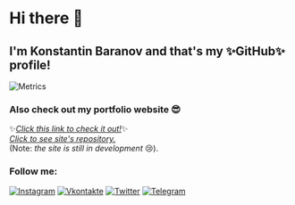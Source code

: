 # Hi there 👋

## I'm Konstantin Baranov and that's my ✨GitHub✨ profile!

![Metrics](https://metrics.lecoq.io/seigtm?template=classic&base.metadata=0&languages=1&lines=1&languages.limit=8&languages.colors=github&languages.threshold=0%25&config.timezone=Europe%2FMoscow)

### Also check out my portfolio website 😎

✨[_Click this link to check it out!_](https://seigtm.github.io)✨  
[_Click to see site's repository._](https://github.com/seigtm/seigtm.github.io)  
(Note: _the site is still in development_ 😢).

### Follow me:

[![Instagram](https://img.shields.io/badge/-Instagram-090909?style=for-the-badge&logo=instagram&logoColor=B4068E)](https://www.instagram.com/seigtm)
[![Vkontakte](https://img.shields.io/badge/-Vkontakte-090909?style=for-the-badge&logo=Vk&logoColor=4F7DB3)](https://vk.com/theseig)
[![Twitter](https://img.shields.io/badge/-Twitter-090909?style=for-the-badge&logo=Twitter&logoColor=1C9DEB)](https://twitter.com/seigtm)
[![Telegram](https://img.shields.io/badge/-Telegram-090909?style=for-the-badge&logo=telegram&logoColor=27A0D9)](https://t.me/seigtm)
